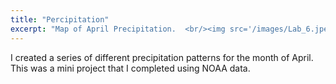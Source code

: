 ```yaml
---
title: "Percipitation"
excerpt: "Map of April Precipitation.  <br/><img src='/images/Lab_6.jpeg'>"
---
```


I created a series of different precipitation patterns for the month of April. This was a mini project that I completed using NOAA data.

